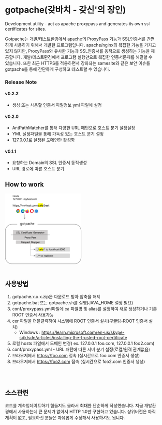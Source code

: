 
# gotpache(갖바치 - 갖신'의 장인)

Development utility - act as apache proxypass and generates its own ssl certificates for sites.

Gotpache는 개발/테스트환경에서 apache의 ProxyPass 기능과 SSL인증서를 간편하게 사용하기 위해서 개발한 프로그램입니다.
apache/nginx의 복잡한 기능을 가지고 있지 않지만, ProxyPass와 유사한 기능과 SSL인증서를 동적으로 생성하는 기능을 제공합니다.
개발/테스트환경에서 프로그램 실행만으로 복잡한 인증서문제를 해결할 수 있습니다.
또한 최근 HTTPS를 적용하면서 강화되는 samesite와 같은 보안 이슈를 gotpache를 통해 간단하게 구성하고 테스트할 수 있습니다. 
<br>

### Release Note

#### v0.2.2
* 생성 또는 사용할 인증서 파일정보 yml 파일에 설정

#### v0.2.0
* AntPathMatcher를 통해 다양한 URL 패턴으로 호스트 분기 설정설정
* YML 설정파일을 통해 가독성 있는 호스트 분기 설정
* 127.0.0.1로 설정된 도메인만 활성화

#### v0.1.1
* 요청하는 Domain의 SSL 인증서 동적생성
* URL 경로에 따른 호스트 분기

## How to work
<img src="./gp_howto_work4.png" width="50%" />

<br>
<br>

## 사용방법
1. gotpache.x.x.x.zip은 다운로드 받아 압축을 해제
2. gotpache.bat 또는 gotpache.sh를 실행(JAVA_HOME 설정 필요)
3. conf/proxypass.yml파일에 ca 파일명 및 alias를 설정하여 새로 생성하거나 기존 ROOT 인증서 사용가능
4. cer 파일을 더블클릭하여 시스템에 ROOT 인증서 설치(구글링-ROOT 인증서 설치)
   * Windows : https://learn.microsoft.com/en-us/skype-sdk/sdn/articles/installing-the-trusted-root-certificate
5. 로컬 hosts 파일에서 도메인 변경( ex. 127.0.0.1 foo.com, 127.0.0.1 foo2.com)
6. conf/proxypass.yml - URL 패턴에 따른 서버 분기 설정(로컬/원격 관계없음)
7. 브라우저에서 https://foo.com 접속 (실시간으로 foo.com 인증서 생성)
8. 브라우저에서 https://foo2.com 접속 (실시간으로 foo2.com 인증서 생성)

<br>
<br>

## 소스관련
코드를 계속업데이트하기 힘들지도 몰라서 최대한 단순하게 작성했습니다.
지금 개발환경에서 사용하는데 큰 문제가 없어서 HTTP 1.0만 구현하고 있습니다.
상위버전은 아직 계획이 없고, 필요하신 분들은 자유롭게 수정해서 사용하셔도 됩니다.
